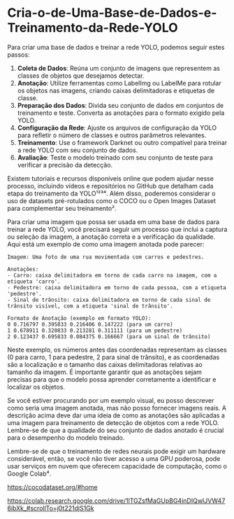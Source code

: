 # Cria-o-de-Uma-Base-de-Dados-e-Treinamento-da-Rede-YOLO

Para criar uma base de dados e treinar a rede YOLO, podemos seguir estes passos:

1. **Coleta de Dados**: Reúna um conjunto de imagens que representem as classes de objetos que desejamos detectar.
2. **Anotação**: Utilize ferramentas como LabelImg ou LabelMe para rotular os objetos nas imagens, criando caixas delimitadoras e etiquetas de classe.
3. **Preparação dos Dados**: Divida seu conjunto de dados em conjuntos de treinamento e teste. Converta as anotações para o formato exigido pela YOLO.
4. **Configuração da Rede**: Ajuste os arquivos de configuração da YOLO para refletir o número de classes e outros parâmetros relevantes.
5. **Treinamento**: Use o framework Darknet ou outro compatível para treinar a rede YOLO com seu conjunto de dados.
6. **Avaliação**: Teste o modelo treinado com seu conjunto de teste para verificar a precisão da detecção.

Existem tutoriais e recursos disponíveis online que podem ajudar nesse processo, incluindo vídeos e repositórios no GitHub que detalham cada etapa do treinamento da YOLO¹²³⁴. Além disso, poderemos considerar o uso de datasets pré-rotulados como o COCO ou o Open Images Dataset para complementar seu treinamento².

Para criar uma imagem que possa ser usada em uma base de dados para treinar a rede YOLO, você precisará seguir um processo que inclui a captura ou seleção da imagem, a anotação correta e a verificação da qualidade. Aqui está um exemplo de como uma imagem anotada pode parecer:

```plaintext
Imagem: Uma foto de uma rua movimentada com carros e pedestres.

Anotações:
- Carro: caixa delimitadora em torno de cada carro na imagem, com a etiqueta 'carro'.
- Pedestre: caixa delimitadora em torno de cada pessoa, com a etiqueta 'pedestre'.
- Sinal de trânsito: caixa delimitadora em torno de cada sinal de trânsito visível, com a etiqueta 'sinal de trânsito'.

Formato de Anotação (exemplo em formato YOLO):
0 0.716797 0.395833 0.216406 0.147222 (para um carro)
1 0.678911 0.320833 0.213281 0.311111 (para um pedestre)
2 0.123437 0.695833 0.084375 0.166667 (para um sinal de trânsito)
```

Neste exemplo, os números antes das coordenadas representam as classes (0 para carro, 1 para pedestre, 2 para sinal de trânsito), e as coordenadas são a localização e o tamanho das caixas delimitadoras relativas ao tamanho da imagem. É importante garantir que as anotações sejam precisas para que o modelo possa aprender corretamente a identificar e localizar os objetos.

Se você estiver procurando por um exemplo visual, eu posso descrever como seria uma imagem anotada, mas não posso fornecer imagens reais. A descrição acima deve dar uma ideia de como as anotações são aplicadas a uma imagem para treinamento de detecção de objetos com a rede YOLO. Lembre-se de que a qualidade do seu conjunto de dados anotado é crucial para o desempenho do modelo treinado.

Lembre-se de que o treinamento de redes neurais pode exigir um hardware considerável, então, se você não tiver acesso a uma GPU poderosa, pode usar serviços em nuvem que oferecem capacidade de computação, como o Google Colab⁴. 

https://cocodataset.org/#home

https://colab.research.google.com/drive/1lTGZsfMaGUpBG4inDIQwIJVW476ibXk_#scrollTo=j0t221djS1Gk
